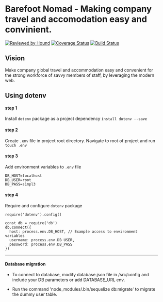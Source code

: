 Barefoot Nomad - Making company travel and accomodation easy and convinient.
=======
[![Reviewed by Hound](https://img.shields.io/badge/Reviewed_by-Hound-8E64B0.svg)](https://houndci.com) [![Coverage Status](https://coveralls.io/repos/github/andela/cyclops-backend/badge.svg?branch=develop)](https://coveralls.io/github/andela/cyclops-backend?branch=develop)
[![Build Status](https://travis-ci.com/andela/cyclops-backend.svg?branch=develop)](https://travis-ci.com/andela/cyclops-backend)
## Vision
Make company global travel and accommodation easy and convenient for the strong workforce of savvy members of staff, by leveraging the modern web. 

## Using dotenv
#### step 1
Install `dotenv` package as a project dependency
`install dotenv --save` 

#### step 2
Create `.env` file in project root directory.
Navigate to root of project and run `touch .env`

#### step 3
Add environment variables to `.env` file
    
    DB_HOST=localhost
    DB_USER=root
    DB_PASS=s1mpl3


#### step 4
Require and configure `dotenv` package

    require('dotenv').config()

    const db = require('db')
    db.connect({
      host: process.env.DB_HOST, // Example access to environment variables
      username: process.env.DB_USER,
      password: process.env.DB_PASS
    })

---

#### Database migration

- To connect to database, modify database.json file in /src/config and include your DB parameters or add DATABASE_URL env.

- Run the command 'node_modules/.bin/sequelize db:migrate' to migrate the dummy user table.
